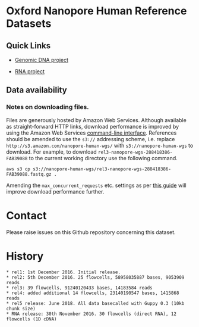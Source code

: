 # Oxford Nanopore Human Reference Datasets

## Quick Links

  * [Genomic DNA project](Genome.md)

  * [RNA project](RNA.md)

## Data availability

### Notes on downloading files.

Files are generously hosted by Amazon Web Services. Although available as straight-forward HTTP links, download performance is improved by using the Amazon Web Services <a href="https://aws.amazon.com/cli/">command-line interface</a>. References should be amended to use the `s3://` addressing scheme, i.e. replace `http://s3.amazon.com/nanopore-human-wgs/` with `s3://nanopore-human-wgs` to download. For example, to download `rel3-nanopore-wgs-288418386-FAB39088` to the current working directory use the following command.

    aws s3 cp s3://nanopore-human-wgs/rel3-nanopore-wgs-288418386-FAB39088.fastq.gz .

Amending the `max_concurrent_requests` etc. settings as per <a href="http://docs.aws.amazon.com/cli/latest/topic/s3-config.html">this guide</a> will improve download performance further.

# Contact

Please raise issues on this Github repository concerning this dataset.

# History

    * rel1: 1st December 2016. Initial release.
    * rel2: 5th December 2016. 25 flowcells, 58958035887 bases, 9053909 reads
    * rel3: 39 flowcells, 91240120433 bases, 14183584 reads
    * rel4: added additional 14 flowcells, 23140190547 bases, 1415868 reads
    * rel5 release: June 2018. All data basecalled with Guppy 0.3 (10kb chunk size)
    * RNA release: 30th November 2016. 30 flowcells (direct RNA), 12 flowcells (1D cDNA)

    
